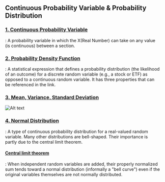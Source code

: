 ## Continuous Probability Variable & Probability Distribution

### [1. Continuous Probability Variable](https://sites.nicholas.duke.edu/statsreview/continuous-probability-distributions/)
: A probability variable in which the X(Real Number) can take on any value (is continuous) between a section.

### [2. Probability Density Function](https://www.math24.net/probability-density-function/)
: A statistical expression that defines a probability distribution (the likelihood of an outcome) for a discrete random variable (e.g., a stock or ETF) as opposed to a continuous random variable. It has three properties that can be referenced in the link.

### [3. Mean, Variance, Standard Deviation](https://www.math24.net/probability-density-function/)
![Alt text](https://cf.ppt-online.org/files2/slide/h/HEadiDjvMGKq5cyFQp6SXh7nmoVR8T3Js4ICwt1B0/slide-26.jpg)

### [4. Normal Distribution](https://en.wikipedia.org/wiki/Normal_distribution)
: A type of continuous probability distribution for a real-valued random variable. Many other distributions are bell-shaped. Their importance is partly due to the central limit theorem.

#### [Central limit theorem](https://en.wikipedia.org/wiki/Central_limit_theorem) 
: When independent random variables are added, their properly normalized sum tends toward a normal distribution (informally a "bell curve") even if the original variables themselves are not normally distributed.
